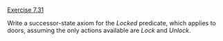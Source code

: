 [Exercise 7.31](ex_31/)

Write a successor-state axiom for the ${Locked}$ predicate, which
applies to doors, assuming the only actions available are ${Lock}$ and
${Unlock}$.
